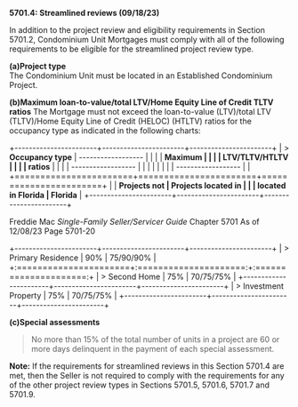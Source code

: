 **5701.4: Streamlined reviews (09/18/23)**

In addition to the project review and eligibility requirements in
Section 5701.2, Condominium Unit Mortgages must comply with all of the
following requirements to be eligible for the streamlined project review
type.

**(a)Project type**\
The Condominium Unit must be located in an Established Condominium
Project.

**(b)Maximum loan-to-value/total LTV/Home Equity Line of Credit TLTV
ratios** The Mortgage must not exceed the loan-to-value (LTV)/total LTV
(TLTV)/Home Equity Line of Credit (HELOC) (HTLTV) ratios for the
occupancy type as indicated in the following charts:

+-----------------------+-----------------------+-----------------------+
| > **Occupancy type**  |   ------------------  |                       |
|                       |   **Maximum           |                       |
|                       |   LTV/TLTV/HTLTV      |                       |
|                       |   ratios**            |                       |
|                       |   ------------------  |                       |
|                       |                       |                       |
|                       |   ------------------  |                       |
+=======================+=======================+=======================+
|                       | **Projects not        | **Projects located in |
|                       | located in Florida**  | Florida**             |
+-----------------------+-----------------------+-----------------------+

Freddie Mac *Single-Family Seller/Servicer Guide* Chapter 5701 As of
12/08/23 Page 5701-20

+-----------------------+-----------------------+-----------------------+
| > Primary Residence   | 90%                   | 75/90/90%             |
+:======================+:=====================:+:=====================:+
| > Second Home         | 75%                   | 70/75/75%             |
+-----------------------+-----------------------+-----------------------+
| > Investment Property | 75%                   | 70/75/75%             |
+-----------------------+-----------------------+-----------------------+

**(c)Special assessments**

> No more than 15% of the total number of units in a project are 60 or
> more days delinquent in the payment of each special assessment.

**Note:** If the requirements for streamlined reviews in this Section
5701.4 are met, then the Seller is not required to comply with the
requirements for any of the other project review types in Sections
5701.5, 5701.6, 5701.7 and 5701.9.